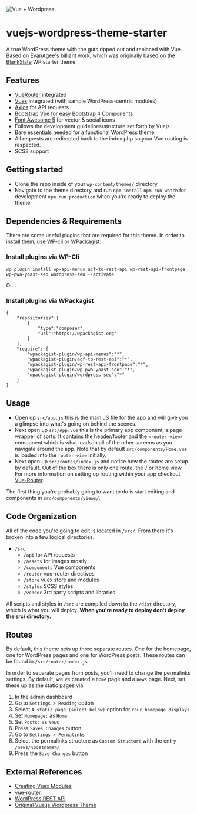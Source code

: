 ![Vue + Wordpress.](http://res.cloudinary.com/evanagee/image/upload/v1507763167/VueWP/vue-wordpress-sitting-in-a-tree.jpg)

# vuejs-wordpress-theme-starter
A true WordPress theme with the guts ripped out and replaced with Vue. Based on [EvanAgee's billiant work](https://github.com/EvanAgee/vuejs-wordpress-theme-starter), which was originally based on the [BlankSlate](https://github.com/tidythemes/blankslate) WP starter theme.

## Features
- [VueRouter](https://github.com/vuejs/vue-router) integrated
- [Vuex](https://github.com/vuejs/vuex) integrated (with sample WordPress-centric modules)
- [Axios](https://github.com/axios/axios) for API requests
- [Bootstrap Vue](https://bootstrap-vue.js.org/) for easy Bootstrap 4 Components
- [Font Awesome 5](https://github.com/FortAwesome/Font-Awesome) for vector & social icons
- Follows the development guidelines/structure set forth by Vuejs
- Bare essentials needed for a functional WordPress theme
- All requests are redirected back to the index.php so your Vue routing is respected.
- SCSS support

## Getting started

- Clone the repo inside of your `wp-content/themes/` directory
- Navigate to the theme directory and run
    `npm install`
    `npm run watch` for development
    `npm run production` when you're ready to deploy the theme.

## Dependencies & Requirements
There are some useful plugins that are required for this theme. In order to install them, use [WP-cli](http://wp-cli.org/#installing) or [WPackagist](https://wpackagist.org/):

### Install plugins via WP-Cli

`wp plugin install wp-api-menus acf-to-rest-api wp-rest-api-frontpage wp-pwa-yoast-seo wordpress-seo --activate`

Or...

### Install plugins via WPackagist
```
{
    "repositories":[
        {
            "type":"composer",
            "url":"https://wpackagist.org"
        }
    ],
    "require": {
        "wpackagist-plugin/wp-api-menus":"*",
        "wpackagist-plugin/acf-to-rest-api":"*",
        "wpackagist-plugin/wp-rest-api-frontpage":"*",
        "wpackagist-plugin/wp-pwa-yoast-seo":"*",
        "wpackagist-plugin/wordpress-seo":"*"
    }
}

```

## Usage

- Open up `src/app.js` this is the main JS file for the app and will give you a glimpse into what's going on behind the scenes.
- Next open up `src/App.vue` this is the primary app component, a page wrapper of sorts. It contains the header/footer and the `<router-view>` component which is what loads in all of the other screens as you navigate around the app. Note that by default `src/components/Home.vue` is loaded into the `router-view` initially.
- Next open up `src/routes/index.js` and notice how the routes are setup by default. Out of the box there is only one route, the `/` or home view. For more information on setting up routing within your app checkout [Vue-Router](https://router.vuejs.org/).

The first thing you're probably going to want to do is start editing and components in `src/components/views/`.

## Code Organization
All of the code you're going to edit is located in `/src/`. From there it's broken into a few logical directories.

- `/src`
  - `/api` for API requests
  - `/assets` for images mostly
  - `/components` Vue components
  - `/router` vue-router directives
  - `/store` vuex store and modules
  - `/styles` SCSS styles
  - `/vendor` 3rd party scripts and libraries

All scripts and styles in `/src` are compiled down to the `/dist` directory, which is what you will deploy. **When you're ready to deploy don't deploy the src/ directory.**

## Routes

By default, this theme sets up three separate routes. One for the homepage, one for WordPress pages and one for WordPress posts. These routes can be found in `/src/router/index.js`

In order to separate pages from posts, you'll need to change the permalinks settings. By default, we've created a `home` page and a `news` page. Next, set these up as the static pages via:

1. In the admin dashboard
1. Go to `Settings > Reading` option
1. Select `A static page (select below)` option for `Your homepage displays`.
1. Set `Homepage:` as `Home`
1. Set `Posts:` as `News`
1. Press `Saves Changes` button
1. Go to `Settings > Permalinks`
1. Select the permalinks structure as `Custom Structure` with the entry `/news/%postname%/`
1. Press the `Save Changes` button


## External References
- [Creating Vuex Modules](https://vuex.vuejs.org/en/modules.html)
- [vue-router](https://github.com/vuejs/vue-router)
- [WordPress REST API](http://v2.wp-api.org/)
- [Original Vue.js Wordpress Theme](https://github.com/EvanAgee/vuejs-wordpress-theme-starter)
